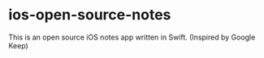 # ios-open-source-notes
This is an open source iOS notes app written in Swift. (Inspired by Google Keep)
